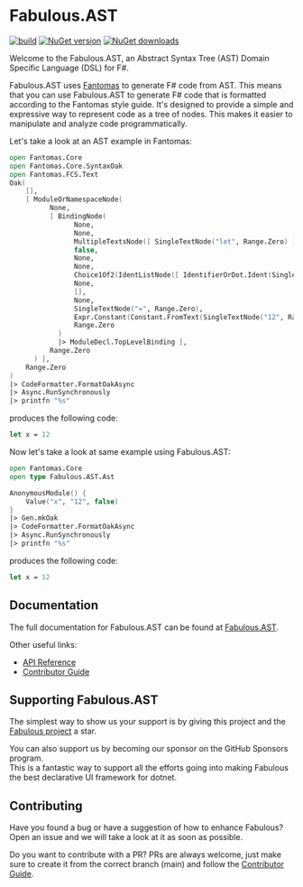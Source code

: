 # Fabulous.AST
[![build](https://img.shields.io/github/actions/workflow/status/edgarfgp/Fabulous.AST/build.yml?branch=main)](https://github.com/edgarfgp/Fabulous.AST/actions/workflows/build.yml) [![NuGet version](https://img.shields.io/nuget/v/Fabulous.AST)](https://www.nuget.org/packages/Fabulous.AST) [![NuGet downloads](https://img.shields.io/nuget/dt/Fabulous.AST)](https://www.nuget.org/packages/Fabulous.AST)

Welcome to the Fabulous.AST, an Abstract Syntax Tree (AST) Domain Specific Language (DSL) for F#.

Fabulous.AST uses [Fantomas](https://fsprojects.github.io/fantomas/docs/end-users/GeneratingCode.html) to generate F# code from AST. This means that you can use Fabulous.AST to generate F# code that is formatted according to the Fantomas style guide. It's designed to provide a simple and expressive way to represent code as a tree of nodes. This makes it easier to manipulate and analyze code programmatically.

Let's take a look at an AST example in Fantomas:

```fsharp
open Fantomas.Core
open Fantomas.Core.SyntaxOak
open Fantomas.FCS.Text
Oak(
    [],
    [ ModuleOrNamespaceNode(
          None,
          [ BindingNode(
                None,
                None,
                MultipleTextsNode([ SingleTextNode("let", Range.Zero) ], Range.Zero),
                false,
                None,
                None,
                Choice1Of2(IdentListNode([ IdentifierOrDot.Ident(SingleTextNode("x", Range.Zero)) ], Range.Zero)),
                None,
                [],
                None,
                SingleTextNode("=", Range.Zero),
                Expr.Constant(Constant.FromText(SingleTextNode("12", Range.Zero))),
                Range.Zero
            )
            |> ModuleDecl.TopLevelBinding ],
          Range.Zero
      ) ],
    Range.Zero
)
|> CodeFormatter.FormatOakAsync
|> Async.RunSynchronously
|> printfn "%s"
```
produces the following code:

```fsharp
let x = 12
```

Now let's take a look at same example using Fabulous.AST:

```fsharp
open Fantomas.Core
open type Fabulous.AST.Ast

AnonymousModule() { 
    Value("x", "12", false)
}
|> Gen.mkOak
|> CodeFormatter.FormatOakAsync
|> Async.RunSynchronously
|> printfn "%s"
```
produces the following code:

```fsharp
let x = 12
```

## Documentation

The full documentation for Fabulous.AST can be found at [Fabulous.AST](https://edgarfgp.github.io/Fabulous.AST/).

Other useful links:
- [API Reference](https://edgarfgp.github.io/Fabulous.AST/reference/index.html)
- [Contributor Guide](CONTRIBUTING.md)

## Supporting Fabulous.AST

The simplest way to show us your support is by giving this project and the [Fabulous project](https://github.com/edgarfgp/Fabulous.AST) a star.

You can also support us by becoming our sponsor on the GitHub Sponsors program.  
This is a fantastic way to support all the efforts going into making Fabulous the best declarative UI framework for dotnet.

## Contributing

Have you found a bug or have a suggestion of how to enhance Fabulous? Open an issue and we will take a look at it as soon as possible.

Do you want to contribute with a PR? PRs are always welcome, just make sure to create it from the correct branch (main) and follow the [Contributor Guide](CONTRIBUTING.md).

